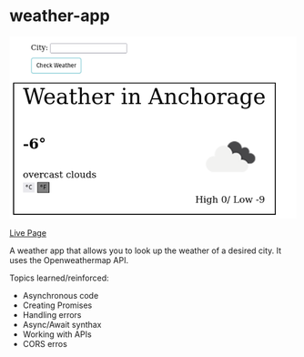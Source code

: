 # weather-app


![Project Screenshot](images/screenshot.png)



[Live Page](https://sebastienpj.github.io/weather-app/)

A weather app that allows you to look up the weather of a desired city. It uses the Openweathermap API.


Topics learned/reinforced:
- Asynchronous code
- Creating Promises
- Handling errors
- Async/Await synthax
- Working with APIs
- CORS erros